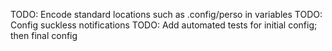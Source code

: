 TODO: Encode standard locations such as .config/perso in variables
TODO: Config suckless notifications
TODO: Add automated tests for initial config; then final config
